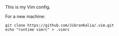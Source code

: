 This is my Vim config.

For a new machine:
```
git clone https://github.com/JibranKalia/.vim.git  
echo "runtime vimrc" > .vimrc
```
